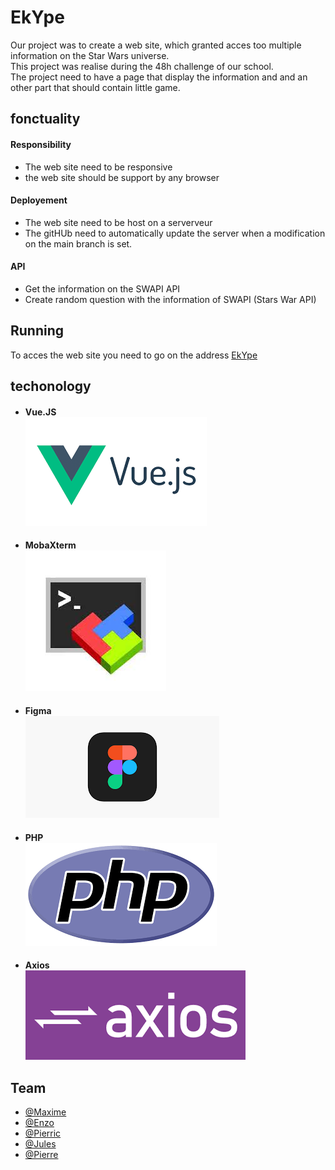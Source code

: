 # EkYpe

Our project was to create a web site, which granted acces too multiple information on the Star Wars universe.<br>
This project was realise during the 48h challenge of our school.<br>
The project need to have a page that display the information and and an other part that should contain little game.

## fonctuality

#### Responsibility
- The web site need to be responsive
- the web site should be support by any browser
#### Deployement
- The web site need to be host on a serverveur 
- The gitHUb need to automatically update the server when a modification on the main branch is set.
#### API
- Get the information on the SWAPI API
- Create random question with the information of SWAPI (Stars War API)

## Running

To acces the web site you need to go on the address [EkYpe](http://51.83.34.92/)

## techonology
- #### Vue.JS <br> ![Vue.js](./src/assets/logo/VueLogo.png)
- #### MobaXterm <br> ![mobaXterm](./src/assets/logo/mobaXtermLogo.jpg)
- #### Figma <br> ![Figma](./src/assets/logo/figmaLogo.png)
- #### PHP <br> ![PHP](./src/assets/logo/PHPLogo.png)
- #### Axios <br> ![Axios](./src/assets/logo/AxiosLogo.png)

## Team

- [@Maxime](https://github.com/macsimtv)
- [@Enzo](https://github.com/Ragnarrockk)
- [@Pierric](https://github.com/lancelot260)
- [@Jules](https://github.com/roulios44)
- [@Pierre](https://github.com/BenZitoune)